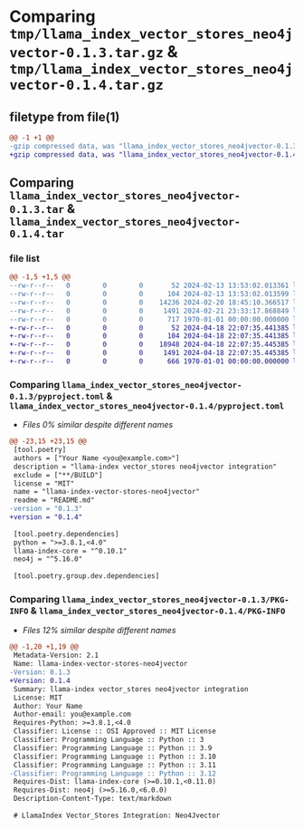 # Comparing `tmp/llama_index_vector_stores_neo4jvector-0.1.3.tar.gz` & `tmp/llama_index_vector_stores_neo4jvector-0.1.4.tar.gz`

## filetype from file(1)

```diff
@@ -1 +1 @@
-gzip compressed data, was "llama_index_vector_stores_neo4jvector-0.1.3.tar", max compression
+gzip compressed data, was "llama_index_vector_stores_neo4jvector-0.1.4.tar", max compression
```

## Comparing `llama_index_vector_stores_neo4jvector-0.1.3.tar` & `llama_index_vector_stores_neo4jvector-0.1.4.tar`

### file list

```diff
@@ -1,5 +1,5 @@
--rw-r--r--   0        0        0       52 2024-02-13 13:53:02.013361 llama_index_vector_stores_neo4jvector-0.1.3/README.md
--rw-r--r--   0        0        0      104 2024-02-13 13:53:02.013599 llama_index_vector_stores_neo4jvector-0.1.3/llama_index/vector_stores/neo4jvector/__init__.py
--rw-r--r--   0        0        0    14236 2024-02-20 18:45:10.366517 llama_index_vector_stores_neo4jvector-0.1.3/llama_index/vector_stores/neo4jvector/base.py
--rw-r--r--   0        0        0     1491 2024-02-21 23:33:17.868849 llama_index_vector_stores_neo4jvector-0.1.3/pyproject.toml
--rw-r--r--   0        0        0      717 1970-01-01 00:00:00.000000 llama_index_vector_stores_neo4jvector-0.1.3/PKG-INFO
+-rw-r--r--   0        0        0       52 2024-04-18 22:07:35.441385 llama_index_vector_stores_neo4jvector-0.1.4/README.md
+-rw-r--r--   0        0        0      104 2024-04-18 22:07:35.441385 llama_index_vector_stores_neo4jvector-0.1.4/llama_index/vector_stores/neo4jvector/__init__.py
+-rw-r--r--   0        0        0    18948 2024-04-18 22:07:35.445385 llama_index_vector_stores_neo4jvector-0.1.4/llama_index/vector_stores/neo4jvector/base.py
+-rw-r--r--   0        0        0     1491 2024-04-18 22:07:35.445385 llama_index_vector_stores_neo4jvector-0.1.4/pyproject.toml
+-rw-r--r--   0        0        0      666 1970-01-01 00:00:00.000000 llama_index_vector_stores_neo4jvector-0.1.4/PKG-INFO
```

### Comparing `llama_index_vector_stores_neo4jvector-0.1.3/pyproject.toml` & `llama_index_vector_stores_neo4jvector-0.1.4/pyproject.toml`

 * *Files 0% similar despite different names*

```diff
@@ -23,15 +23,15 @@
 [tool.poetry]
 authors = ["Your Name <you@example.com>"]
 description = "llama-index vector_stores neo4jvector integration"
 exclude = ["**/BUILD"]
 license = "MIT"
 name = "llama-index-vector-stores-neo4jvector"
 readme = "README.md"
-version = "0.1.3"
+version = "0.1.4"
 
 [tool.poetry.dependencies]
 python = ">=3.8.1,<4.0"
 llama-index-core = "^0.10.1"
 neo4j = "^5.16.0"
 
 [tool.poetry.group.dev.dependencies]
```

### Comparing `llama_index_vector_stores_neo4jvector-0.1.3/PKG-INFO` & `llama_index_vector_stores_neo4jvector-0.1.4/PKG-INFO`

 * *Files 12% similar despite different names*

```diff
@@ -1,20 +1,19 @@
 Metadata-Version: 2.1
 Name: llama-index-vector-stores-neo4jvector
-Version: 0.1.3
+Version: 0.1.4
 Summary: llama-index vector_stores neo4jvector integration
 License: MIT
 Author: Your Name
 Author-email: you@example.com
 Requires-Python: >=3.8.1,<4.0
 Classifier: License :: OSI Approved :: MIT License
 Classifier: Programming Language :: Python :: 3
 Classifier: Programming Language :: Python :: 3.9
 Classifier: Programming Language :: Python :: 3.10
 Classifier: Programming Language :: Python :: 3.11
-Classifier: Programming Language :: Python :: 3.12
 Requires-Dist: llama-index-core (>=0.10.1,<0.11.0)
 Requires-Dist: neo4j (>=5.16.0,<6.0.0)
 Description-Content-Type: text/markdown
 
 # LlamaIndex Vector_Stores Integration: Neo4Jvector
```

